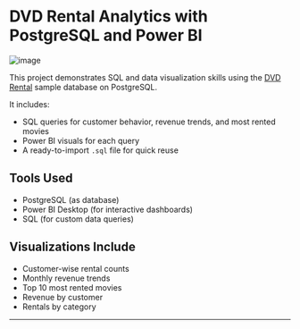 # DVD Rental Analytics with PostgreSQL and Power BI
![image](https://github.com/user-attachments/assets/c999b648-312c-4795-b361-d637aec4c8d8)

This project demonstrates SQL and data visualization skills using the [DVD Rental](https://www.postgresqltutorial.com/postgresql-sample-database/) sample database on PostgreSQL.

It includes:
- SQL queries for customer behavior, revenue trends, and most rented movies
- Power BI visuals for each query
- A ready-to-import `.sql` file for quick reuse

## Tools Used
- PostgreSQL (as database)
- Power BI Desktop (for interactive dashboards)
- SQL (for custom data queries)

## Visualizations Include
- Customer-wise rental counts
- Monthly revenue trends
- Top 10 most rented movies
- Revenue by customer
- Rentals by category

---
